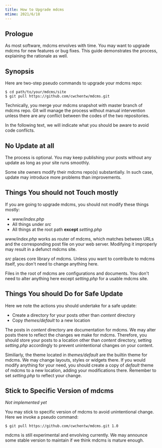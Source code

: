 ```yaml
---
title: How to Upgrade mdcms
mtime: 2021/6/18
---
```


## Prologue

As most software, mdcms envolves with time. You may want to upgrade mdcms for new features or bug fixes. This guide demonstrates the process, explaining the rationale as well.

## Synopsis

Here are two-step pseudo commands to upgrade your mdcms repo:

```shell
$ cd path/to/your/mdcms/site
$ git pull https://github.com/cwchentw/mdcms.git
```

Technically, you merge your mdcms snapshot with master branch of mdcms repo. Git will manage the process without manual intervention unless there are any conflict between the codes of the two repositories.

In the following text, we will indicate what you should be aware to avoid code conflicts.

## No Update at all

The process is optional. You may keep publishing your posts without any update as long as your site runs smoothly.

Some site owners modify their mdcms repo(s) substantially. In such case, update may introduce more problems than improvements.

## Things You should not Touch mostly

If you are going to upgrade mdcms, you should not modify these things mostly:

* *www/index.php*
* All things under *src*
* All things at the root path **except** *setting.php*

*www/index.php* works as router of mdcms, which matches between URLs and the corresponding post file on your web server. Modifying it improperly may result in a defunct mdcms site.

*src* places core library of mdcms. Unless you want to contribute to mdcms itself, you don't need to change anything here.

Files in the root of mdcms are configurations and documents. You don't need to alter anything here except *setting.php* for a usable mdcms site.

## Things You should Do for Safe Update

Here we note the actions you should undertake for a safe update:

* Create a directory for your posts other than *content* directory
* Copy *themes/default* to a new location

The posts in *content* directory are documentation for mdcms. We may alter posts there to reflect the changes we make for mdcms. Therefore, you should store your posts to a location other than *content* directory, setting *setting.php* accordingly to prevent unintentional changes on your content.

Similiarly, the theme located in *themes/default* are the builtin theme for mdcms. We may change layouts, styles or widgets there. If you would modify anything for your need, you should create a copy of *default* theme of mdcms to a new location, adding your modifications there. Remember to set *setting.php* to reflect your change.

## Stick to Specific Version of mdcms

*Not implemented yet*

You may stick to specific version of mdcms to avoid unintentional change. Here we invoke a pseudo command:

```shell
$ git pull https://github.com/cwchentw/mdcms.git 1.0
```

mdcms is still experimental and envolving currently. We may announce some stable version to maintain if we think mdcms is mature enough.
